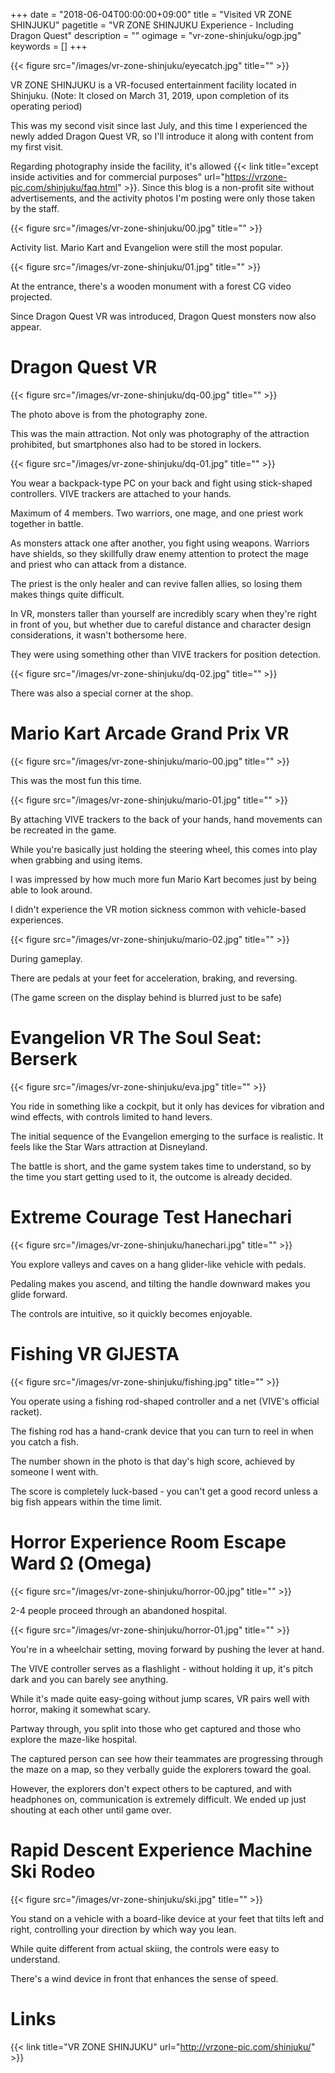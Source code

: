 +++
date = "2018-06-04T00:00:00+09:00"
title = "Visited VR ZONE SHINJUKU"
pagetitle = "VR ZONE SHINJUKU Experience - Including Dragon Quest"
description = ""
ogimage = "vr-zone-shinjuku/ogp.jpg"
keywords = []
+++

{{< figure src="/images/vr-zone-shinjuku/eyecatch.jpg" title="" >}}

VR ZONE SHINJUKU is a VR-focused entertainment facility located in Shinjuku.
(Note: It closed on March 31, 2019, upon completion of its operating period)

This was my second visit since last July, and this time I experienced the newly added Dragon Quest VR, so I'll introduce it along with content from my first visit.

Regarding photography inside the facility, it's allowed {{< link title="except inside activities and for commercial purposes" url="https://vrzone-pic.com/shinjuku/faq.html" >}}. Since this blog is a non-profit site without advertisements, and the activity photos I'm posting were only those taken by the staff.

{{< figure src="/images/vr-zone-shinjuku/00.jpg" title="" >}}

Activity list. Mario Kart and Evangelion were still the most popular.

{{< figure src="/images/vr-zone-shinjuku/01.jpg" title="" >}}

At the entrance, there's a wooden monument with a forest CG video projected.

Since Dragon Quest VR was introduced, Dragon Quest monsters now also appear.

# Dragon Quest VR

{{< figure src="/images/vr-zone-shinjuku/dq-00.jpg" title="" >}}

The photo above is from the photography zone.

This was the main attraction. Not only was photography of the attraction prohibited, but smartphones also had to be stored in lockers.

{{< figure src="/images/vr-zone-shinjuku/dq-01.jpg" title="" >}}

You wear a backpack-type PC on your back and fight using stick-shaped controllers. VIVE trackers are attached to your hands.

Maximum of 4 members. Two warriors, one mage, and one priest work together in battle.

As monsters attack one after another, you fight using weapons. Warriors have shields, so they skillfully draw enemy attention to protect the mage and priest who can attack from a distance.

The priest is the only healer and can revive fallen allies, so losing them makes things quite difficult.

In VR, monsters taller than yourself are incredibly scary when they're right in front of you, but whether due to careful distance and character design considerations, it wasn't bothersome here.

They were using something other than VIVE trackers for position detection.

{{< figure src="/images/vr-zone-shinjuku/dq-02.jpg" title="" >}}

There was also a special corner at the shop.

# Mario Kart Arcade Grand Prix VR

{{< figure src="/images/vr-zone-shinjuku/mario-00.jpg" title="" >}}

This was the most fun this time.

{{< figure src="/images/vr-zone-shinjuku/mario-01.jpg" title="" >}}

By attaching VIVE trackers to the back of your hands, hand movements can be recreated in the game.

While you're basically just holding the steering wheel, this comes into play when grabbing and using items.

I was impressed by how much more fun Mario Kart becomes just by being able to look around.

I didn't experience the VR motion sickness common with vehicle-based experiences.

{{< figure src="/images/vr-zone-shinjuku/mario-02.jpg" title="" >}}

During gameplay.

There are pedals at your feet for acceleration, braking, and reversing.

(The game screen on the display behind is blurred just to be safe)

# Evangelion VR The Soul Seat: Berserk

{{< figure src="/images/vr-zone-shinjuku/eva.jpg" title="" >}}

You ride in something like a cockpit, but it only has devices for vibration and wind effects, with controls limited to hand levers.

The initial sequence of the Evangelion emerging to the surface is realistic. It feels like the Star Wars attraction at Disneyland.

The battle is short, and the game system takes time to understand, so by the time you start getting used to it, the outcome is already decided.

# Extreme Courage Test Hanechari

{{< figure src="/images/vr-zone-shinjuku/hanechari.jpg" title="" >}}

You explore valleys and caves on a hang glider-like vehicle with pedals.

Pedaling makes you ascend, and tilting the handle downward makes you glide forward.

The controls are intuitive, so it quickly becomes enjoyable.

# Fishing VR GIJESTA

{{< figure src="/images/vr-zone-shinjuku/fishing.jpg" title="" >}}

You operate using a fishing rod-shaped controller and a net (VIVE's official racket).

The fishing rod has a hand-crank device that you can turn to reel in when you catch a fish.

The number shown in the photo is that day's high score, achieved by someone I went with.

The score is completely luck-based - you can't get a good record unless a big fish appears within the time limit.

# Horror Experience Room Escape Ward Ω (Omega)

{{< figure src="/images/vr-zone-shinjuku/horror-00.jpg" title="" >}}

2-4 people proceed through an abandoned hospital.

{{< figure src="/images/vr-zone-shinjuku/horror-01.jpg" title="" >}}

You're in a wheelchair setting, moving forward by pushing the lever at hand.

The VIVE controller serves as a flashlight - without holding it up, it's pitch dark and you can barely see anything.

While it's made quite easy-going without jump scares, VR pairs well with horror, making it somewhat scary.

Partway through, you split into those who get captured and those who explore the maze-like hospital.

The captured person can see how their teammates are progressing through the maze on a map, so they verbally guide the explorers toward the goal.

However, the explorers don't expect others to be captured, and with headphones on, communication is extremely difficult. We ended up just shouting at each other until game over.

# Rapid Descent Experience Machine Ski Rodeo

{{< figure src="/images/vr-zone-shinjuku/ski.jpg" title="" >}}

You stand on a vehicle with a board-like device at your feet that tilts left and right, controlling your direction by which way you lean.

While quite different from actual skiing, the controls were easy to understand.

There's a wind device in front that enhances the sense of speed.

# Links
{{< link title="VR ZONE SHINJUKU" url="http://vrzone-pic.com/shinjuku/" >}}